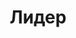 --- 
title: "Лидер" 
site: "www.relider.at.ua" 
town: "Севастополь" 
tel: ["+38-050-960-91-05, +38-066-370-59-21, (0692)93-89-12"] 
address: "Россия, АР Крым, г. Севастополь, М.Геловани 18Б, офис №2" 
mail: "lider_sev@mail.ru" 
--- 